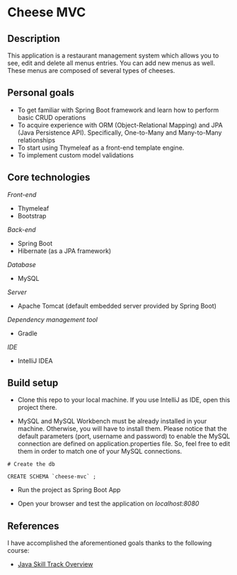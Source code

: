 # Cheese MVC

## Description

This application is a restaurant management system which allows you to see, edit and delete all menus entries. You can add new
menus as well. These menus are composed of several types of cheeses.

## Personal goals

- To get familiar with Spring Boot framework and learn how to perform basic CRUD operations
- To acquire experience with ORM (Object-Relational Mapping) and JPA (Java Persistence API). Specifically, One-to-Many
and Many-to-Many relationships
- To start using Thymeleaf as a front-end template engine.
- To implement custom model validations

## Core technologies

*Front-end*
- Thymeleaf
- Bootstrap

*Back-end*
- Spring Boot
- Hibernate (as a JPA framework)

*Database*
- MySQL

*Server*
- Apache Tomcat (default embedded server provided by Spring Boot)

*Dependency management tool*
- Gradle

*IDE*
- IntelliJ IDEA

## Build setup

- Clone this repo to your local machine. If you use IntelliJ as IDE, open this project there.

- MySQL and MySQL Workbench must be already installed in your machine. Otherwise, you will have to install them. Please notice that the default parameters (port, username and password) to enable the MySQL connection are defined on application.properties file. So, feel free to edit them in order to match one of your MySQL connections.

```
# Create the db

CREATE SCHEMA `cheese-mvc` ;
```

- Run the project as Spring Boot App

- Open your browser and test the application on *localhost:8080*

## References

I have accomplished the aforementioned goals thanks to the following course:

- [Java Skill Track Overview](https://www.youtube.com/watch?v=M1niptdxtIM&list=PLs5n5nYB22fI83_UAFbPLC-Mg9Uc6jeU4)
